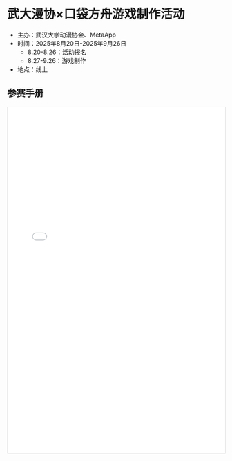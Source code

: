 # 武大漫协×口袋方舟游戏制作活动

- 主办：武汉大学动漫协会、MetaApp
- 时间：2025年8月20日-2025年9月26日
  - 8.20-8.26：活动报名
  - 8.27-9.26：游戏制作
- 地点：线上


## 参赛手册

<iframe 
  src="/pdfjs/web/viewer.html?file=/activity/2025/game-dev/选手手册.pdf" 
  width="100%" 
  height="800px" 
  style="border: 1px solid #ddd;">
</iframe>
